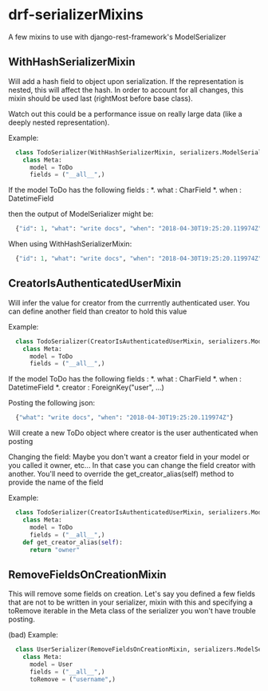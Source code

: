 # drf-serializerMixins
A few mixins to use with django-rest-framework's ModelSerializer


## WithHashSerializerMixin
Will add a hash field to object upon serialization. If the representation is nested, this will affect the hash.
In order to account for all changes, this mixin should be used last (rightMost before base class).

Watch out this could be a performance issue on really large data (like a deeply nested representation).

Example:
```python
  class TodoSerializer(WithHashSerializerMixin, serializers.ModelSerializer):
    class Meta:
      model = ToDo
      fields = ("__all__",)
```

If the model ToDo has the following fields : 
*. what : CharField
*. when : DatetimeField

then the output of ModelSerializer might be:
```python
  {"id": 1, "what": "write docs", "when": "2018-04-30T19:25:20.119974Z"}
```
When using WithHashSerializerMixin:
```python
  {"id": 1, "what": "write docs", "when": "2018-04-30T19:25:20.119974Z", "hash": -6564626725321286430}
```

## CreatorIsAuthenticatedUserMixin
Will infer the value for creator from the currrently authenticated user.
You can define another field than creator to hold this value

Example:
```python
  class TodoSerializer(CreatorIsAuthenticatedUserMixin, serializers.ModelSerializer):
    class Meta:
      model = ToDo
      fields = ("__all__",)
```

If the model ToDo has the following fields : 
*. what : CharField
*. when : DatetimeField
*. creator : ForeignKey("user", ...)

Posting the following json:
```python
  {"what": "write docs", "when": "2018-04-30T19:25:20.119974Z"}
```

Will create a new ToDo object where creator is the user authenticated when posting

Changing the field:
Maybe you don't want a creator field in your model or you called it owner, etc...
In that case you can change the field creator with another.
You'll need to override the get_creator_alias(self) method to provide the name of the field

Example:
```python
  class TodoSerializer(CreatorIsAuthenticatedUserMixin, serializers.ModelSerializer):
    class Meta:
      model = ToDo
      fields = ("__all__",)
    def get_creator_alias(self):
      return "owner"
```

## RemoveFieldsOnCreationMixin
This will remove some fields on creation.
Let's say you defined a few fields that are not to be written in your serializer,
mixin with this and specifying a toRemove iterable in the Meta class of the serializer you won't have trouble posting.

(bad) Example:
```python
  class UserSerializer(RemoveFieldsOnCreationMixin, serializers.ModelSerializer):
    class Meta:
      model = User
      fields = ("__all__",)
      toRemove = ("username",)
```
